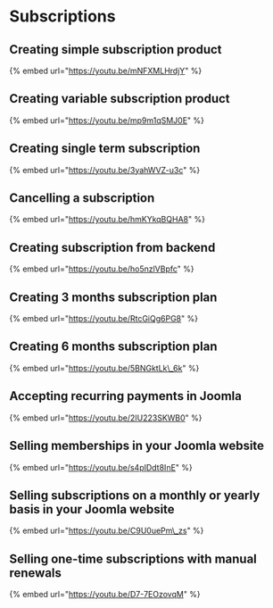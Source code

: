 # Subscriptions

## Creating simple subscription product

{% embed url="https://youtu.be/mNFXMLHrdjY" %}

## Creating variable subscription product

{% embed url="https://youtu.be/mp9m1qSMJ0E" %}

## Creating single term subscription

{% embed url="https://youtu.be/3yahWVZ-u3c" %}

## Cancelling a subscription

{% embed url="https://youtu.be/hmKYkqBQHA8" %}

## Creating subscription from backend

{% embed url="https://youtu.be/ho5nzlVBpfc" %}

## Creating 3 months subscription plan

{% embed url="https://youtu.be/RtcGiQg6PG8" %}

## Creating 6 months subscription plan

{% embed url="https://youtu.be/5BNGktLk\_6k" %}

## Accepting recurring payments in Joomla

{% embed url="https://youtu.be/2IU223SKWB0" %}

## Selling memberships in your Joomla website

{% embed url="https://youtu.be/s4pIDdt8InE" %}

## Selling subscriptions on a monthly or yearly basis in your Joomla website

{% embed url="https://youtu.be/C9U0uePm\_zs" %}

## Selling one-time subscriptions with manual renewals

{% embed url="https://youtu.be/D7-7EOzovqM" %}



